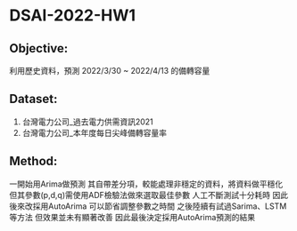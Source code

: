# DSAI-2022-HW1
## Objective:
利用歷史資料，預測 2022/3/30 ~ 2022/4/13 的備轉容量

## Dataset:
1. 台灣電力公司_過去電力供需資訊2021
1. 台灣電力公司_本年度每日尖峰備轉容量率

## Method:
一開始用Arima做預測
其自帶差分項，較能處理非穩定的資料，將資料做平穩化
但其參數(p,d,q)需使用ADF檢驗法做來選取最佳參數
人工不斷測試十分耗時
因此後來改採用AutoArima
可以節省調整參數之時間
之後陸續有試過Sarima、LSTM等方法
但效果並未有顯著改善
因此最後決定採用AutoArima預測的結果
